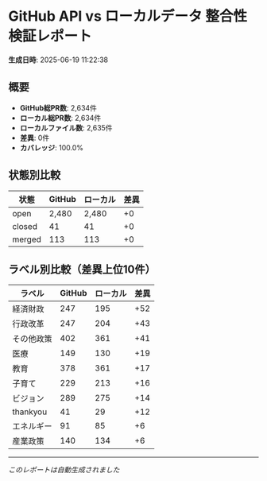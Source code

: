 # GitHub API vs ローカルデータ 整合性検証レポート

**生成日時**: 2025-06-19 11:22:38

## 概要

- **GitHub総PR数**: 2,634件
- **ローカル総PR数**: 2,634件
- **ローカルファイル数**: 2,635件
- **差異**: 0件
- **カバレッジ**: 100.0%

## 状態別比較

| 状態 | GitHub | ローカル | 差異 |
|------|--------|----------|------|
| open | 2,480 | 2,480 | +0 |
| closed | 41 | 41 | +0 |
| merged | 113 | 113 | +0 |

## ラベル別比較（差異上位10件）

| ラベル | GitHub | ローカル | 差異 |
|--------|--------|----------|------|
| 経済財政 | 247 | 195 | +52 |
| 行政改革 | 247 | 204 | +43 |
| その他政策 | 402 | 361 | +41 |
| 医療 | 149 | 130 | +19 |
| 教育 | 378 | 361 | +17 |
| 子育て | 229 | 213 | +16 |
| ビジョン | 289 | 275 | +14 |
| thankyou | 41 | 29 | +12 |
| エネルギー | 91 | 85 | +6 |
| 産業政策 | 140 | 134 | +6 |

---
*このレポートは自動生成されました*